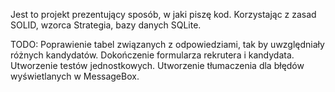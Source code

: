 Jest to projekt prezentujący sposób, w jaki piszę kod. Korzystając z zasad SOLID, wzorca Strategia, bazy danych SQLite.

TODO:
Poprawienie tabel związanych z odpowiedziami, tak by uwzględniały różnych kandydatów.
Dokończenie formularza rekrutera i kandydata.
Utworzenie testów jednostkowych.
Utworzenie tłumaczenia dla błędów wyświetlanych w MessageBox.
